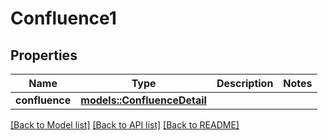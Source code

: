 # Confluence1

## Properties

Name | Type | Description | Notes
------------ | ------------- | ------------- | -------------
**confluence** | [**models::ConfluenceDetail**](ConfluenceDetail.md) |  | 

[[Back to Model list]](../README.md#documentation-for-models) [[Back to API list]](../README.md#documentation-for-api-endpoints) [[Back to README]](../README.md)


